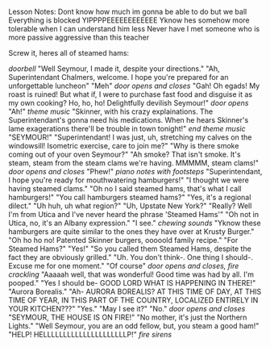 Lesson Notes:
Dont know how much im gonna be able to do but we ball
Everything is blocked YIPPPPEEEEEEEEEEEE
Yknow hes somehow more tolerable when I can understand him less
Never have I met someone who is more passive aggressive than this teacher

Screw it, heres all of steamed hams:

*doorbell*
"Well Seymour, I made it, despite your directions."
"Ah, Superintendant Chalmers, welcome. I hope you're prepared for an unforgettable luncheon"
"Meh"
*door opens and closes*
"Gah! Oh egads! My roast is ruined! But what if, I were to purchase fast food and disguise it as my own cooking? Ho, ho, ho! Delightfully devilish Seymour!"
*door opens*
"Ah!"
*theme music*
"Skinner, with his crazy explainations. The Superintendant's gonna need his medications. When he hears Skinner's lame exagerations there'll be trouble in town tonight!"
*end theme music*
"SEYMOUR!"
"Superintendant! I was just, uh, stretching my calves on the windowsill! Isometric exercise, care to join me?"
"Why is there smoke coming out of your oven Seymour?"
"Ah smoke? That isn't smoke. It's steam, steam from the steam clams we're having. MMMMM, steam clams!"
*door opens and closes*
"Phew!"
*piano notes with footsteps*
"Superintendant, I hope you're ready for mouthwatering hamburgers!"
"I thought we were having steamed clams."
"Oh no I said steamed hams, that's what I call hamburgers!"
"You call hamburgers steamed hams?"
"Yes, it's a regional dilect."
"Uh huh, uh what region?"
"Uh, Upstate New York?"
"Really? Well I'm from Utica and I've never heard the phrase 'Steamed Hams'"
"Oh not in Utica, no, it's an Albany expression."
"I see."
*chewing sounds*
"Yknow these hamburgers are quite similar to the ones they have over at Krusty Burger."
"Oh ho ho no! Patented Skinner burgers, ooooold family recipe."
"For Steamed Hams?"
"Yes!"
"So you called them Steamed Hams, despite the fact they are obviously grilled."
"Uh. You don't think-. One thing I should-. Excuse me for one moment."
"Of course"
*door opens and closes, fire crackling*
"Aaaaah well, that was wonderful! Good time was had by all. I'm pooped."
"Yes I should be- GOOD LORD WHAT IS HAPPENING IN THERE!"
"Aurora Borealis."
"Ah- AURORA BOREALIS? AT THIS TIME OF DAY, AT THIS TIME OF YEAR, IN THIS PART OF THE COUNTRY, LOCALIZED ENTIRELY IN YOUR KITCHEN???"
"Yes."
"May I see it?"
"No."
*door opens and closes*
"SEYMOUR, THE HOUSE IS ON FIRE!"
"No mother, it's just the Northern Lights."
"Well Seymour, you are an odd fellow, but, you steam a good ham!"
"HELP! HELLLLLLLLLLLLLLLLLLLLLP!"
*fire sirens*